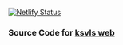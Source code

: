 [![Netlify Status](https://api.netlify.com/api/v1/badges/28993ec9-026f-49ab-b587-a66d479abeca/deploy-status)](https://app.netlify.com/sites/ksvls/deploys)

### Source Code for [ksvls web]()